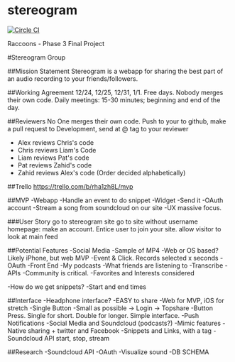 stereogram
==========

[![Circle CI](https://circleci.com/gh/raccoons-2014/stereogram.svg?style=svg)](https://circleci.com/gh/raccoons-2014/stereogram)

Raccoons - Phase 3 Final Project

#Stereogram Group

##Mission Statement
Stereogram is a webapp for sharing the best part of an audio recording to your friends/followers.

##Working Agreement
12/24, 12/25, 12/31, 1/1. Free days.
Nobody merges their own code.
Daily meetings: 15-30 minutes; beginning and end of the day.

##Reviewers
No One merges their own code.
Push to your to github, make a pull request to Development, send at @ tag to your reviewer
  - Alex reviews Chris's code
  - Chris reviews Liam's Code
  - Liam reviews Pat's code
  - Pat reviews Zahid's code
  - Zahid reviews Alex's code
(Order decided alphabetically)

##Trello
https://trello.com/b/rha1zh8L/mvp

##MVP
-Webapp
-Handle an event to do snippet
  -Widget
-Send it
-OAuth account
-Stream a song from soundcloud on our site
-UX massive focus.

###User Story
go to stereogram site
go to site without username
homepage: make an account. Entice user to join your site.
allow visitor to look at main feed


##Potential Features
-Social Media
-Sample of MP4
-Web or OS based? Likely iPhone, but web MVP
-Event & Click. Records selected x seconds
-OAuth
-Front End
-My podcasts
-What friends are listening to
-Transcribe
-APIs
-Community is critical.
  -Favorites and Interests considered

-How do we get snippets?
  -Start and end times

##Interface
-Headphone interface?
-EASY to share
-Web for MVP, iOS for stretch
-Single Button
-Small as possible -> Login -> Topshare
-Button Press. Single for short. Double for longer. Simple interface.
-Push Notifications
-Social Media and Soundcloud (podcasts?)
-Mimic features
-Native sharing + twitter and Facebook
-Snippets and Links, with a tag
-Soundcloud API start, stop, stream

##Research
-Soundcloud API
-OAuth
-Visualize sound
-DB SCHEMA